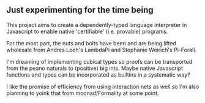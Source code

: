 ## Just experimenting for the time being

This project aims to create a dependently-typed language interpreter in Javascript to enable native 'certifiable' (i.e. provable) programs.

For the most part, the nuts and bolts have been and are being lifted wholesale from Andres Loeh's LambdaPi and Stephanie Weirich's Pi-Forall.

I'm dreaming of implementing cubical types so proofs can be transported from the peano naturals to (positive) big ints. Maybe native Javascript functions and types can be incorporated as builtins in a systematic way?

I like the promise of efficiency from using interaction nets as well so I'm also planning to yoink that from moonad/Formality at some point.
